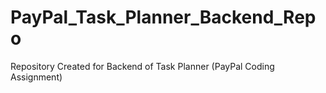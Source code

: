 # PayPal_Task_Planner_Backend_Repo
Repository Created for Backend of Task Planner (PayPal Coding Assignment)
